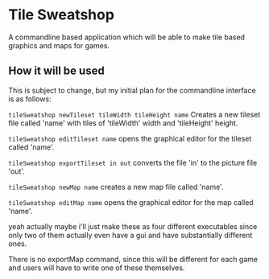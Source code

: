 # Tile Sweatshop
A commandline based application which will be able to make tile based graphics
and maps for games.

## How it will be used
This is subject to change, but my initial plan for the commandline interface is
as follows:

```tileSweatshop newTileset tileWidth tileHeight name``` Creates a new tileset
file called 'name' with tiles of 'tileWidth' width and 'tileHeight' height.

```tileSweatshop editTileset name``` opens the graphical editor for the tileset
called 'name'.

```tileSweatshop exportTileset in out``` converts the file 'in' to the picture
file 'out'.

```tileSweatshop newMap name``` creates a new map file called 'name'.

```tileSweatshop editMap name``` opens the graphical editor for the map called
'name'.

yeah actually maybe i'll just make these as four different executables since
only two of them actually even have a gui and have substantially different ones.

There is no exportMap command, since this will be different for each game and
users will have to write one of these themselves.
